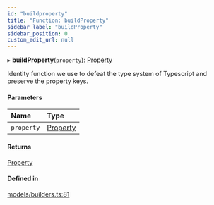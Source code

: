 ```yaml
---
id: "buildproperty"
title: "Function: buildProperty"
sidebar_label: "buildProperty"
sidebar_position: 0
custom_edit_url: null
---
```


▸ **buildProperty**(`property`): [Property](../types/property.md)

Identity function we use to defeat the type system of Typescript and preserve
the property keys.

#### Parameters

| Name | Type |
| :------ | :------ |
| `property` | [Property](../types/property.md) |

#### Returns

[Property](../types/property.md)

#### Defined in

[models/builders.ts:81](https://github.com/Camberi/firecms/blob/42dd384/src/models/builders.ts#L81)
